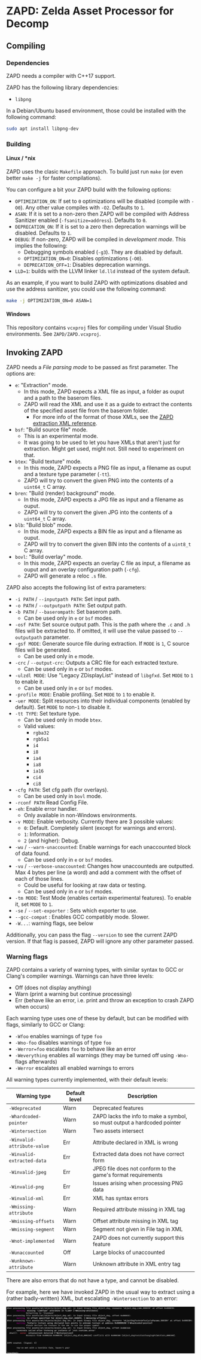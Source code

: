 # ZAPD: Zelda Asset Processor for Decomp

## Compiling

### Dependencies

ZAPD needs a compiler with C++17 support.

ZAPD has the following library dependencies:

- `libpng`

In a Debian/Ubuntu based environment, those could be installed with the following command:

```bash
sudo apt install libpng-dev
```

### Building

#### Linux / *nix

ZAPD uses the clasic `Makefile` approach. To build just run `make` (or even better `make -j` for faster compilations).

You can configure a bit your ZAPD build with the following options:

- `OPTIMIZATION_ON`: If set to `0` optimizations will be disabled (compile with `-O0`). Any other value compiles with `-O2`. Defaults to `1`.
- `ASAN`: If it is set to a non-zero then ZAPD will be compiled with Address Sanitizer enabled (`-fsanitize=address`). Defaults to `0`.
- `DEPRECATION_ON`: If it is set to a zero then deprecation warnings will be disabled. Defaults to `1`.
- `DEBUG`: If non-zero, ZAPD will be compiled in _development mode_. This implies the following:
  - Debugging symbols enabled (`-g3`). They are disabled by default.
  - `OPTIMIZATION_ON=0`: Disables optimizations (`-O0`).
  - `DEPRECATION_OFF=1`: Disables deprecation warnings.
- `LLD=1`: builds with the LLVM linker `ld.lld` instead of the system default.

As an example, if you want to build ZAPD with optimizations disabled and use the address sanitizer, you could use the following command:

```bash
make -j OPTIMIZATION_ON=0 ASAN=1
```

#### Windows

This repository contains `vcxproj` files for compiling under Visual Studio environments. See `ZAPD/ZAPD.vcxproj`.

## Invoking ZAPD

ZAPD needs a _File parsing mode_ to be passed as first parameter. The options are:

- `e`: "Extraction" mode.
  - In this mode, ZAPD expects a XML file as input, a folder as ouput and a path to the baserom files.
  - ZAPD will read the XML and use it as a guide to extract the contents of the specified asset file from the baserom folder.
    - For more info of the format of those XMLs, see the [ZAPD extraction XML reference](docs/zapd_extraction_xml_reference.md).
- `bsf`: "Build source file" mode.
  - This is an experimental mode.
  - It was going to be used to let you have XMLs that aren't just for extraction. Might get used, might not. Still need to experiment on that.
- `btex`: "Build texture" mode.
  - In this mode, ZAPD expects a PNG file as input, a filename as ouput and a texture type parameter (`-tt`).
  - ZAPD will try to convert the given PNG into the contents of a `uint64_t` C array.
- `bren`: "Build (render) background" mode.
  - In this mode, ZAPD expects a JPG file as input and a filename as ouput.
  - ZAPD will try to convert the given JPG into the contents of a `uint64_t` C array.
- `blb`: "Build blob" mode.
  - In this mode, ZAPD expects a BIN file as input and a filename as ouput.
  - ZAPD will try to convert the given BIN into the contents of a `uint8_t` C array.
- `bovl`: "Build overlay" mode.
  - In this mode, ZAPD expects an overlay C file as input, a filename as ouput and an overlay configuration path (`-cfg`).
  - ZAPD will generate a reloc `.s` file.

ZAPD also accepts the following list of extra parameters:

- `-i PATH` / `--inputpath PATH`: Set input path.
- `-o PATH` / `--outputpath PATH`: Set output path.
- `-b PATH` / `--baserompath`: Set baserom path.
  - Can be used only in `e` or `bsf` modes.
- `-osf PATH`: Set source output path. This is the path where the `.c` and `.h` files will be extracted to. If omitted, it will use the value passed to `--outputpath` parameter.
- `-gsf MODE`: Generate source file during extraction. If `MODE` is `1`, C source files will be generated.
  - Can be used only in `e` mode.
- `-crc` / `--output-crc`: Outputs a CRC file for each extracted texture.
  - Can be used only in `e` or `bsf` modes.
- `-ulzdl MODE`: Use "Legacy ZDisplayList" instead of `libgfxd`. Set `MODE` to `1` to enable it.
  - Can be used only in `e` or `bsf` modes.
- `-profile MODE`: Enable profiling. Set `MODE` to `1` to enable it.
- `-uer MODE`: Split resources into their individual components (enabled by default). Set `MODE` to non-`1` to disable it.
- `-tt TYPE`: Set texture type.
  - Can be used only in mode `btex`.
  - Valid values:
    - `rgba32`
    - `rgb5a1`
    - `i4`
    - `i8`
    - `ia4`
    - `ia8`
    - `ia16`
    - `ci4`
    - `ci8`
- `-cfg PATH`: Set cfg path (for overlays).
  - Can be used only in `bovl` mode.
- `-rconf PATH` Read Config File.
- `-eh`: Enable error handler.
  - Only available in non-Windows environments.
- `-v MODE`: Enable verbosity. Currently there are 3 possible values:
  - `0`: Default. Completely silent (except for warnings and errors).
  - `1`: Information.
  - `2` (and higher): Debug.
- `-wu` / `--warn-unaccounted`: Enable warnings for each unaccounted block of data found.
  - Can be used only in `e` or `bsf` modes.
- `-vu` / `--verbose-unaccounted`: Changes how unaccounteds are outputted. Max 4 bytes per line (a word) and add a comment with the offset of each of those lines.
  - Could be useful for looking at raw data or testing.
  - Can be used only in `e` or `bsf` modes.
- `-tm MODE`: Test Mode (enables certain experimental features). To enable it, set `MODE` to `1`.
- `-se` / `--set-exporter` : Sets which exporter to use.
- `--gcc-compat` : Enables GCC compatibly mode. Slower.
- `-W...`: warning flags, see below

Additionally, you can pass the flag `--version` to see the current ZAPD version. If that flag is passed, ZAPD will ignore any other parameter passed.

### Warning flags

ZAPD contains a variety of warning types, with similar syntax to GCC or Clang's compiler warnings. Warnings can have three levels:

- Off (does not display anything)
- Warn (print a warning but continue processing)
- Err (behave like an error, i.e. print and throw an exception to crash ZAPD when occurs)

Each warning type uses one of these by default, but can be modified with flags, similarly to GCC or Clang:

- `-Wfoo` enables warnings of type `foo`
- `-Wno-foo` disables warnings of type `foo`
- `-Werror=foo` escalates `foo` to behave like an error
- `-Weverything` enables all warnings (they may be turned off using `-Wno-` flags afterwards)
- `-Werror` escalates all enabled warnings to errors

All warning types currently implemented, with their default levels:

| Warning type                | Default level | Description                                                              |
| --------------------------- | ------------- | ------------------------------------------------------------------------ |
| `-Wdeprecated`              | Warn          | Deprecated features                                                      |
| `-Whardcoded-pointer`       | Warn          | ZAPD lacks the info to make a symbol, so must output a hardcoded pointer |
| `-Wintersection`            | Warn          | Two assets intersect                                                     |
| `-Winvalid-attribute-value` | Err           | Attribute declared in XML is wrong                                       |
| `-Winvalid-extracted-data`  | Err           | Extracted data does not have correct form                                |
| `-Winvalid-jpeg`            | Err           | JPEG file does not conform to the game's format requirements             |
| `-Winvalid-png`             | Err           | Issues arising when processing PNG data                                  |
| `-Winvalid-xml`             | Err           | XML has syntax errors                                                    |
| `-Wmissing-attribute`       | Warn          | Required attribute missing in XML tag                                    |
| `-Wmissing-offsets`         | Warn          | Offset attribute missing in XML tag                                      |
| `-Wmissing-segment`         | Warn          | Segment not given in File tag in XML                                     |
| `-Wnot-implemented`         | Warn          | ZAPD does not currently support this feature                             |
| `-Wunaccounted`             | Off           | Large blocks of unaccounted                                              |
| `-Wunknown-attribute`       | Warn          | Unknown attribute in XML entry tag                                       |

There are also errors that do not have a type, and cannot be disabled.

For example, here we have invoked ZAPD in the usual way to extract using a (rather badly-written) XML, but escalating `-Wintersection` to an error:

![ZAPD warnings example](docs/zapd_warning_example.png?raw=true)
